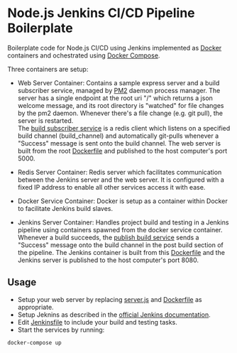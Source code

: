 # Node.js Jenkins CI/CD Pipeline Boilerplate

Boilerplate code for Node.js CI/CD using Jenkins implemented as [Docker](https://www.docker.com/) containers 
and ochestrated using [Docker Compose](https://docs.docker.com/compose/).  

Three containers are setup:

- Web Server Container: Contains a sample express server and a build subscriber service, managed by [PM2](https://pm2.keymetrics.io/) daemon process manager. 
        The server has a single endpoint at the root uri "/" which returns a json welcome message, and its root directory is 
        "watched" for file changes by the pm2 daemon. Whenever there's a file change (e.g. git pull), the server is restarted.  
        The [build subscriber service](./build_subscriber.js) is a redis client which listens on a specified build channel (build_channel) 
        and automatically git-pulls whenever a "Success" message is sent onto the build channel. The web server is built from the root [Dockerfile](./Dockerfile) 
        and published to the host computer's port 5000. 

- Redis Server Container: Redis server which facilitates communication between the Jenkins server and the web server. 
        It is configured with a fixed IP address to enable all other services access it with ease.

- Docker Service Container: Docker is setup as a container within Docker to facilitate Jenkins build slaves. 

- Jenkins Server Container: Handles project build and testing in a Jenkins pipeline using containers spawned from the docker service container. 
        Whenever a build succeeds, the [publish build service](./jenkins/scripts/publish_build.js) sends a "Success" message onto the build channel 
        in the post build section of the pipeline. The Jenkins container is built from this [Dockerfile](./jenkins/Dockerfile) and the Jenkins server 
        is published to the host computer's port 8080.


## Usage
- Setup your web server by replacing [server.js](./server.js) and [Dockerfile](./Dockerfile) as appropriate.
- Setup Jeknins as described in the [official Jenkins documentation](https://www.jenkins.io/doc/book/using/).
- Edit [Jenkinsfile](./jenkins/Jenkinsfile) to include your build and testing tasks.
- Start the services by running:
```
docker-compose up
```
